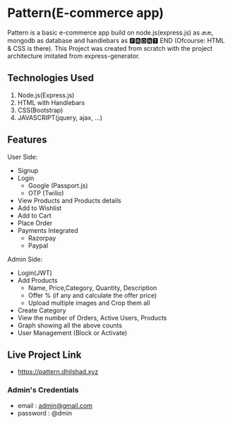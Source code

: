 # Pattern(E-commerce app)

Pattern is a basic e-commerce app build on node.js(express.js) as 🔙🔚, mongodb as database and handlebars as 🅵🆁🅾🅽🆃 END (Ofcourse: HTML & CSS is there).
This Project was created from scratch with the project architecture imitated from express-generator.

## Technologies Used

1. Node.js(Express.js)
2. HTML with Handlebars
3. CSS(Bootstrap)
4. JAVASCRIPT(jquery, ajax, ...)

## Features

User Side:

- Signup
- Login
  - Google (Passport.js)
  - OTP (Twilio)
- View Products and Products details 
- Add to Wishlist
- Add to Cart
- Place Order
- Payments Integrated
  - Razorpay
  - Paypal
  
  
 Admin Side:
 
 - Login(JWT)
 - Add Products
   - Name, Price,Category, Quantity, Description
   - Offer % (if any and calculate the offer price)
   - Upload multiple images and Crop them all
 - Create Category
 - View the number of Orders, Active Users, Products
 - Graph showing all the above counts
 - User Management (Block or Activate)


## Live Project Link

- https://pattern.dhilshad.xyz

### Admin's Credentials

 - email : admin@gmail.com
 - password : @dmin
